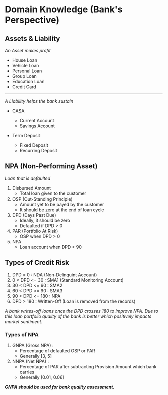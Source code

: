 # Domain Knowledge (Bank's Perspective)
## Assets & Liability
_An Asset makes profit_
- House Loan
- Vehicle Loan
- Personal Loan
- Group Loan
- Education Loan
- Credit Card
---
_A Liability helps the bank sustain_
* CASA
    * Current Account
    * Savings Account

* Term Deposit
    * Fixed Deposit
    * Recurring Deposit

## NPA (Non-Performing Asset)
_Loan that is defaulted_
1. Disbursed Amount 
    - Total loan given to the customer
2. OSP (Out-Standing Principle) 
    - Amount yet to be payed by the customer
    - It should be zero at the end of loan cycle
3. DPD (Days Past Due)
    - Ideally, it should be zero
    - Defaulted if DPD > 0
4. PAR (Portfolio At Risk)
    - OSP when DPD > 0
5. NPA 
    - Loan account when DPD > 90

## Types of Credit Risk
1. DPD = 0 : NDA (Non-Delinquint Account)
2. 0 < DPD <= 30 : SMA1 (Standard Monitoring Account)
3. 30 < DPD <= 60 : SMA2
4. 60 < DPD <= 90 : SMA3
5. 90 < DPD <= 180 : NPA
6. DPD > 180 : Written-Off (Loan is removed from the records)

_A bank writes-off loans once the DPD crosses 180 to improve NPA. Due to this loan portfolio quality of the bank is better which positively impacts market sentiment._

### Types of NPA
1. GNPA (Gross NPA) : 
    - Percentage of defaulted OSP or PAR
    - Generally [3, 5]
2. NNPA (Net NPA) : 
    - Percentage of PAR after subtracting Provision Amount which bank carries
    - Generally [0.01, 0.06]

**_GNPA should be used for bank quality assessment._**

